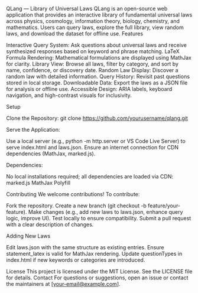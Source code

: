 QLang — Library of Universal Laws
QLang is an open-source web application that provides an interactive library of fundamental universal laws across physics, cosmology, information theory, biology, chemistry, and mathematics. Users can query laws, explore the full library, view random laws, and download the dataset for offline use.
Features

Interactive Query System: Ask questions about universal laws and receive synthesized responses based on keyword and phrase matching.
LaTeX Formula Rendering: Mathematical formulations are displayed using MathJax for clarity.
Library View: Browse all laws, filter by category, and sort by name, confidence, or discovery date.
Random Law Display: Discover a random law with detailed information.
Query History: Revisit past questions stored in local storage.
Downloadable Data: Export the laws as a JSON file for analysis or offline use.
Accessible Design: ARIA labels, keyboard navigation, and high-contrast visuals for inclusivity.

Setup

Clone the Repository:
git clone https://github.com/yourusername/qlang.git


Serve the Application:

Use a local server (e.g., python -m http.server or VS Code Live Server) to serve index.html and laws.json.
Ensure an internet connection for CDN dependencies (MathJax, marked.js).


Dependencies:

No local installations required; all dependencies are loaded via CDN:
marked.js
MathJax
Polyfill





Contributing
We welcome contributions! To contribute:

Fork the repository.
Create a new branch (git checkout -b feature/your-feature).
Make changes (e.g., add new laws to laws.json, enhance query logic, improve UI).
Test locally to ensure compatibility.
Submit a pull request with a clear description of changes.

Adding New Laws

Edit laws.json with the same structure as existing entries.
Ensure statement_latex is valid for MathJax rendering.
Update questionTypes in index.html if new keywords or categories are introduced.

License
This project is licensed under the MIT License. See the LICENSE file for details.
Contact
For questions or suggestions, open an issue or contact the maintainers at [your-email@example.com].
